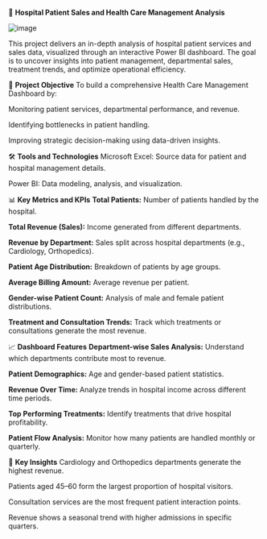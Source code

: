 🏥 **Hospital Patient Sales and Health Care Management Analysis** 

![image](https://github.com/user-attachments/assets/ec21bc07-7012-40cc-a764-3e0eddb680a2)

This project delivers an in-depth analysis of hospital patient services and sales data, visualized through an interactive Power BI dashboard.
The goal is to uncover insights into patient management, departmental sales, treatment trends, and optimize operational efficiency.

🎯 **Project Objective**
To build a comprehensive Health Care Management Dashboard by:

Monitoring patient services, departmental performance, and revenue.

Identifying bottlenecks in patient handling.

Improving strategic decision-making using data-driven insights.

🛠 **Tools and Technologies**
Microsoft Excel: Source data for patient and hospital management details.

Power BI: Data modeling, analysis, and visualization.

📊 **Key Metrics and KPIs**
**Total Patients:** Number of patients handled by the hospital.

**Total Revenue (Sales):** Income generated from different departments.

**Revenue by Department:** Sales split across hospital departments (e.g., Cardiology, Orthopedics).

**Patient Age Distribution:** Breakdown of patients by age groups.

**Average Billing Amount:** Average revenue per patient.

**Gender-wise Patient Count:** Analysis of male and female patient distributions.

**Treatment and Consultation Trends:** Track which treatments or consultations generate the most revenue.

📈 **Dashboard Features**
**Department-wise Sales Analysis:** Understand which departments contribute most to revenue.

**Patient Demographics:** Age and gender-based patient statistics.

**Revenue Over Time:** Analyze trends in hospital income across different time periods.

**Top Performing Treatments:** Identify treatments that drive hospital profitability.

**Patient Flow Analysis:** Monitor how many patients are handled monthly or quarterly.

🚀 **Key Insights**
Cardiology and Orthopedics departments generate the highest revenue.

Patients aged 45–60 form the largest proportion of hospital visitors.

Consultation services are the most frequent patient interaction points.

Revenue shows a seasonal trend with higher admissions in specific quarters.
